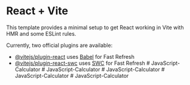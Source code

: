 # React + Vite

This template provides a minimal setup to get React working in Vite with HMR and some ESLint rules.

Currently, two official plugins are available:

- [@vitejs/plugin-react](https://github.com/vitejs/vite-plugin-react/blob/main/packages/plugin-react/README.md) uses [Babel](https://babeljs.io/) for Fast Refresh
- [@vitejs/plugin-react-swc](https://github.com/vitejs/vite-plugin-react-swc) uses [SWC](https://swc.rs/) for Fast Refresh
#   J a v a S c r i p t - C a l c u l a t o r  
 #   J a v a S c r i p t - C a l c u l a t o r  
 #   J a v a S c r i p t - C a l c u l a t o r  
 #   J a v a S c r i p t - C a l c u l a t o r  
 #   J a v a S c r i p t - C a l c u l a t o r  
 